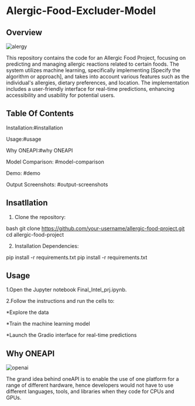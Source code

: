 # Alergic-Food-Excluder-Model
## Overview
![alergy](https://github.com/Nandhiha/Alergic-Food-Model/assets/116743485/3aad6d20-fa96-4c7f-86ad-636cdbfbc74f)

This repository contains the code for an Allergic Food Project, focusing on predicting and managing allergic reactions related to certain foods. The system utilizes machine learning, specifically implementing [Specify the algorithm or approach], and takes into account various features such as the individual's allergies, dietary preferences, and location. The implementation includes a user-friendly interface for real-time predictions, enhancing accessibility and usability for potential users.

## Table Of Contents
Installation:#installation

Usage:#usage

Why ONEAPI:#why ONEAPI

Model Comparison:   #model-comparison

Demo: #demo

Output Screenshots: #output-screenshots

## Insatllation

1. Clone the repository:
   
bash git clone https://github.com/your-username/allergic-food-project.git cd allergic-food-project 

2. Installation Dependencies:

pip install -r requirements.txt pip install -r requirements.txt

## Usage

1.Open the Jupyter notebook Final_Intel_prj.ipynb.

2.Follow the instructions and run the cells to:

*Explore the data

*Train the machine learning model

*Launch the Gradio interface for real-time predictions

## Why ONEAPI
![openai](https://github.com/Nandhiha/Alergic-Food-Model/assets/116743485/78e06ba5-8caa-4e46-b2b2-4c86b996fbda)

The grand idea behind oneAPI is to enable the use of one platform for a range of different hardware, hence developers would not have to use different languages, tools, and libraries when they code for CPUs and GPUs.

